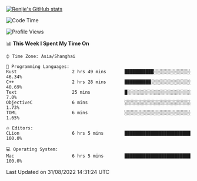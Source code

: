 [![Renjie's GitHub stats](https://github-readme-stats.vercel.app/api?username=liurenjie1024&show_icons=true&theme=chartreuse-dark)](https://github.com/anuraghazra/github-readme-stats)

<!--START_SECTION:waka-->
![Code Time](http://img.shields.io/badge/Code%20Time-135%20hrs%2045%20mins-blue)

![Profile Views](http://img.shields.io/badge/Profile%20Views-20-blue)

📊 **This Week I Spent My Time On** 

```text
⌚︎ Time Zone: Asia/Shanghai

💬 Programming Languages: 
Rust                     2 hrs 49 mins       ███████████░░░░░░░░░░░░░░   46.34% 
C++                      2 hrs 28 mins       ██████████░░░░░░░░░░░░░░░   40.69% 
Text                     25 mins             █░░░░░░░░░░░░░░░░░░░░░░░░   7.0% 
ObjectiveC               6 mins              ░░░░░░░░░░░░░░░░░░░░░░░░░   1.73% 
TOML                     6 mins              ░░░░░░░░░░░░░░░░░░░░░░░░░   1.65%

🔥 Editors: 
CLion                    6 hrs 5 mins        █████████████████████████   100.0%

💻 Operating System: 
Mac                      6 hrs 5 mins        █████████████████████████   100.0%

```


 Last Updated on 31/08/2022 14:31:24 UTC
<!--END_SECTION:waka-->

